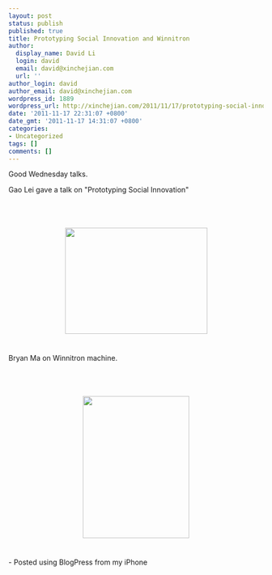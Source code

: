 ```yaml
---
layout: post
status: publish
published: true
title: Prototyping Social Innovation and Winnitron
author:
  display_name: David Li
  login: david
  email: david@xinchejian.com
  url: ''
author_login: david
author_email: david@xinchejian.com
wordpress_id: 1889
wordpress_url: http://xinchejian.com/2011/11/17/prototyping-social-innovation-and-winnitron/
date: '2011-11-17 22:31:07 +0800'
date_gmt: '2011-11-17 14:31:07 +0800'
categories:
- Uncategorized
tags: []
comments: []
---
```

<p>Good Wednesday talks. </p>
<p>Gao Lei gave a talk on "Prototyping Social Innovation"</p>
<p><br /><br /><center><a href='http://xinchejian.com/wp-content/uploads/2011/11/8CEADC0A-DAAD-40D5-B50D-7ED0020662B92.jpg'><img src='http://xinchejian.com/wp-content/uploads/2011/11/8CEADC0A-DAAD-40D5-B50D-7ED0020662B92.jpg' border='0' width='281' height='210' style='margin:5px'></a></center><br /><br />
Bryan Ma on Winnitron machine. </p>
<p><br /><br /><center><a href='http://xinchejian.com/wp-content/uploads/2011/11/57AE4951-E44F-4100-BECB-62DBBBD1A3543.jpg'><img src='http://xinchejian.com/wp-content/uploads/2011/11/57AE4951-E44F-4100-BECB-62DBBBD1A3543.jpg' border='0' width='210' height='281' style='margin:5px'></a></center><br /><br />
- Posted using BlogPress from my iPhone<br /></p>
